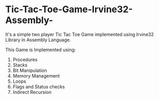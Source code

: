 # Tic-Tac-Toe-Game-Irvine32-Assembly-
It's a simple two player Tic Tac Toe Game implemented using Irvine32 Library in Assembly Language.

This Game is Implemented using:
1) Procedures
2) Stacks
3) Bit Manipulation
4) Memory Management
5) Loops
6) Flags and Status checks
7) Indirect Recursion
